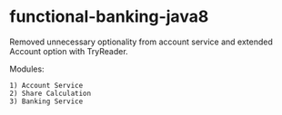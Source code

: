 # functional-banking-java8
Removed unnecessary optionality from account service and extended Account option with TryReader.

Modules:
~~~
1) Account Service
2) Share Calculation
3) Banking Service
